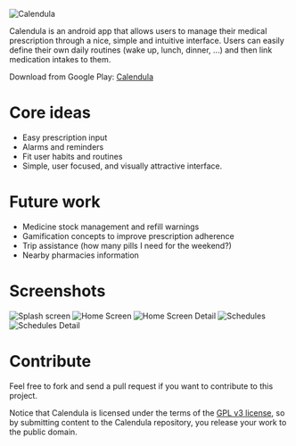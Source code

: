 ![Calendula](https://dl.dropboxusercontent.com/u/4213618/calendula/calendula_promo_google_play.png)

Calendula is an android app that allows users to manage their medical prescription through a nice, simple and intuitive interface. Users can easily
define their own daily routines (wake up, lunch, dinner, ...) and then link medication intakes to them.

Download from Google Play: [Calendula](https://play.google.com/store/apps/details?id=es.usc.citius.servando.calendula)

Core ideas
===========
- Easy prescription input
- Alarms and reminders
- Fit user habits and routines
- Simple, user focused, and visually attractive interface.

Future work
=============
- Medicine stock management and refill warnings
- Gamification concepts to improve prescription adherence
- Trip assistance (how many pills I need for the weekend?)
- Nearby pharmacies information

Screenshots
=============
![Splash screen](https://dl.dropboxusercontent.com/u/4213618/calendula/screenshots/9.png)
![Home Screen](https://dl.dropboxusercontent.com/u/4213618/calendula/screenshots/1.png)
![Home Screen Detail](https://dl.dropboxusercontent.com/u/4213618/calendula/screenshots/2.png)
![Schedules](https://dl.dropboxusercontent.com/u/4213618/calendula/screenshots/4.png)
![Schedules Detail](https://dl.dropboxusercontent.com/u/4213618/calendula/screenshots/5.png)


Contribute
==========
Feel free to fork and send a pull request if you want to contribute to this project. 

Notice that Calendula is licensed under the terms of the [GPL v3 license](LICENSE.md), so by submitting content to the Calendula repository, you release your work to the public domain.




